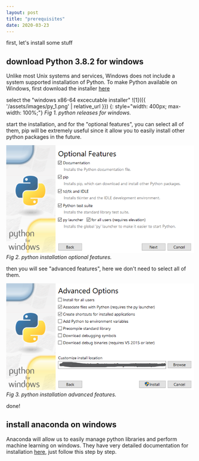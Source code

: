 ```yaml
---
layout: post
title: "prerequisites"
date: 2020-03-23
---
```


first, let's install some stuff

## download Python 3.8.2 for windows
Unlike most Unix systems and services, Windows does not include a system supported installation of Python. To make Python available on Windows, first download the installer [here](https://www.python.org/downloads/windows/)

select the "windows x86-64 excecutable installer"
![1]({{ '/assets/images/py_1.png' | relative_url }})
{: style="width: 400px; max-width: 100%;"}
*Fig 1. python releases for windows.*

start the installation, and for the "optional features", you can select all of them, pip will be extremely useful since it allow you to easily install other python packages in the future.

![2](/assets/images/py_2.png)
*Fig 2. python installation optional features.*

then you will see "advanced features", here we don't need to select all of them.

![3](/assets/images/py_3.png)
*Fig 3. python installation advanced features.*

done!

## install anaconda on windows
Anaconda will allow us to easily manage python libraries and perform machine learning on windows. They have very detailed documentation for installation [here](https://docs.anaconda.com/anaconda/install/windows/), just follow this step by step.
